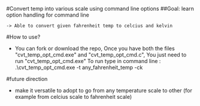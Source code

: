 #Convert temp into various scale using command line options
##Goal: learn option handling for command line

    -> Able to convert given fahrenheit temp to celcius and kelvin

#How to use?

- You can fork or download the repo, Once you have both the files "cvt_temp_opt_cmd.exe" and "cvt_temp_opt_cmd.c", You just need to run "cvt_temp_opt_cmd.exe"
  To run type in command line : .\cvt_temp_opt_cmd.exe -t any_fahrenheit_temp -ck

#future direction

- make it versatile to adopt to go from any temperature scale to other (for example from celcius scale to fahrenheit scale)
